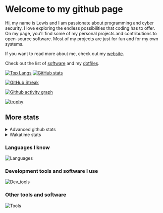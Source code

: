 # Welcome to my github page
Hi, my name is Lewis and I am passionate about programming and cyber security. I love exploring the endless possibilities that coding has to offer. On my page, you'll find some of my personal projects and contributions to open-source software. Most of my projects are just for fun and for my own systems.

If you want to read more about me, check out my [website](https://awesomelewis2007.github.io/).

Check out the list of [software](https://github.com/awesomelewis2007/awesomelewis2007/blob/master/software.md) and my [dotfiles](https://github.com/awesomelewis2007/dotfiles).



[![Top Langs](https://github-readme-stats.vercel.app/api/top-langs/?username=awesomelewis2007&hide=html,css,jupyter%20notebook&langs_count=10&layout=compact&theme=transparent&exclude_repo=GPT-code-repository)](https://github.com/anuraghazra/github-readme-stats) [![GitHub stats](https://github-readme-stats.vercel.app/api?username=awesomelewis2007&show_icons=true&theme=transparent)](https://github.com/anuraghazra/github-readme-stats)

[![GitHub Streak](https://streak-stats.demolab.com?user=Awesomelewis2007&theme=transparent)](https://git.io/streak-stats)

[![Github activity graph](https://github-readme-activity-graph.cyclic.app/graph?username=awesomelewis2007&theme=github-compact&area=true)](https://github.com/ashutosh00710/github-readme-activity-graph)

[![trophy](https://github-profile-trophy.vercel.app/?username=awesomelewis2007&theme=darkhub)](https://github.com/ryo-ma/github-profile-trophy)

## More stats
<details close>
<summary>Advanced github stats</summary>
<br>
  
![Metrics](https://raw.githubusercontent.com/awesomelewis2007/awesomelewis2007/master/github-metrics.svg)
  
</details>

<details close>
<summary>Wakatime stats</summary>
<br>

<!--START_SECTION:waka-->

```text
Python       1 hr 7 mins     ███████▓░░░░░░░░░░░░░░░░░   30.34 %
JavaScript   43 mins         █████░░░░░░░░░░░░░░░░░░░░   19.46 %
HTML         36 mins         ████░░░░░░░░░░░░░░░░░░░░░   16.59 %
CSS          21 mins         ██▒░░░░░░░░░░░░░░░░░░░░░░   09.69 %
Text         16 mins         █▓░░░░░░░░░░░░░░░░░░░░░░░   07.20 %
Other        13 mins         █▓░░░░░░░░░░░░░░░░░░░░░░░   06.02 %
Markdown     9 mins          █░░░░░░░░░░░░░░░░░░░░░░░░   04.08 %
JSON         7 mins          ▓░░░░░░░░░░░░░░░░░░░░░░░░   03.17 %
Docker       2 mins          ▒░░░░░░░░░░░░░░░░░░░░░░░░   00.99 %
Makefile     1 min           ░░░░░░░░░░░░░░░░░░░░░░░░░   00.61 %
C            1 min           ░░░░░░░░░░░░░░░░░░░░░░░░░   00.49 %
Ruby         1 min           ░░░░░░░░░░░░░░░░░░░░░░░░░   00.47 %
Bash         0 secs          ░░░░░░░░░░░░░░░░░░░░░░░░░   00.43 %
CMake        0 secs          ░░░░░░░░░░░░░░░░░░░░░░░░░   00.27 %
YAML         0 secs          ░░░░░░░░░░░░░░░░░░░░░░░░░   00.09 %
```

<!--END_SECTION:waka-->
</details>

### Languages I know
![Languages](https://skillicons.dev/icons?i=python,cpp,cs,c,javascript,nodejs,dotnet,bash,css,html,rust)
### Development tools and software I use
![Dev_tools](https://skillicons.dev/icons?i=git,docker,github,googlecloud,vscode,visualstudio,raspberrypi,linux,powershell,replit)
### Other tools and software
![Tools](https://skillicons.dev/icons?i=blender,ps,pr,ai,xd,figma)
